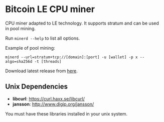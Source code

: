 # Bitcoin LE CPU miner
CPU miner adapted to LE technology. It supports stratum and can be used in pool mining.

Run ```minerd --help``` to list all options.

Example of pool mining:
```
minerd --url=stratum+tcp://[domain]:[port] -u [wallet] -p x --algo=sha256d -t [threads]
```

Download latest release from [here](../../releases).

## Unix Dependencies

- **libcurl**: https://curl.haxx.se/libcurl/
- **jansson**: http://www.digip.org/jansson/

You must have these libraries installed in your unix system.

